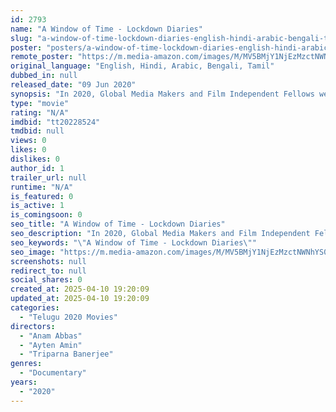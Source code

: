```yaml
---
id: 2793
name: "A Window of Time - Lockdown Diaries"
slug: "a-window-of-time-lockdown-diaries-english-hindi-arabic-bengali-tamil-movie-download"
poster: "posters/a-window-of-time-lockdown-diaries-english-hindi-arabic-bengali-tamil-2020.jpg"
remote_poster: "https://m.media-amazon.com/images/M/MV5BMjY1NjEzMzctNWNhYS00NzgwLWJlOWMtM2FhZDNhN2Y5ODJiXkEyXkFqcGdeQXVyMjg3MjAyNjU@._V1_SX300.jpg"
original_language: "English, Hindi, Arabic, Bengali, Tamil"
dubbed_in: null
released_date: "09 Jun 2020"
synopsis: "In 2020, Global Media Makers and Film Independent Fellows were invited to capture and share life under quarantine in their part of the world, from the inside out. The documentary was shot by 21 filmmakers in 14 countries in North ..."
type: "movie"
rating: "N/A"
imdbid: "tt20228524"
tmdbid: null
views: 0
likes: 0
dislikes: 0
author_id: 1
trailer_url: null
runtime: "N/A"
is_featured: 0
is_active: 1
is_comingsoon: 0
seo_title: "A Window of Time - Lockdown Diaries"
seo_description: "In 2020, Global Media Makers and Film Independent Fellows were invited to capture and share life under quarantine in their part of the world, from the inside out. The documentary was shot by 21 filmmakers in 14 countries in North ..."
seo_keywords: "\"A Window of Time - Lockdown Diaries\""
seo_image: "https://m.media-amazon.com/images/M/MV5BMjY1NjEzMzctNWNhYS00NzgwLWJlOWMtM2FhZDNhN2Y5ODJiXkEyXkFqcGdeQXVyMjg3MjAyNjU@._V1_SX300.jpg"
screenshots: null
redirect_to: null
social_shares: 0
created_at: 2025-04-10 19:20:09
updated_at: 2025-04-10 19:20:09
categories:
  - "Telugu 2020 Movies"
directors:
  - "Anam Abbas"
  - "Ayten Amin"
  - "Triparna Banerjee"
genres:
  - "Documentary"
years:
  - "2020"
---
```

